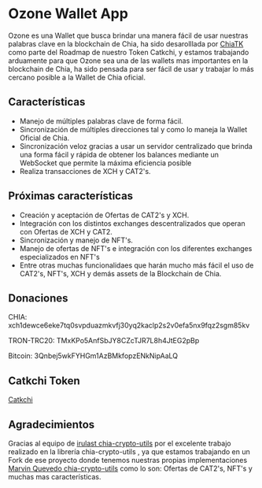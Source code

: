 # Ozone Wallet App

Ozone es una Wallet que busca brindar una manera fácil de usar nuestras palabras clave en la blockchain de Chia, ha sido desarolllada por [ChiaTK](https://chiatk.com) como parte del Roadmap de nuestro Token Catkchi, y estamos trabajando  arduamente para que Ozone sea una de las wallets mas importantes en la blockchain de Chia, ha sido pensada para ser fácil de usar y trabajar lo más cercano posible a la Wallet de Chia oficial.

## Características

- Manejo de múltiples palabras clave de forma fácil.
- Sincronización de múltiples direcciones tal y como lo maneja la Wallet Oficial de Chia.
- Sincronización veloz gracias a usar un servidor centralizado que brinda una forma fácil y rápida de obtener los balances mediante un WebSocket que permite la máxima eficiencia posible
- Realiza transacciones de XCH y CAT2's.

## Próximas características

- Creación y aceptación de Ofertas de CAT2's y XCH.
- Integración con los distintos exchanges descentralizados que operan con Ofertas de XCH y CAT2.
- Sincronización y manejo de NFT's.
- Manejo de ofertas de NFT's e integración con los diferentes exchanges especializados en NFT's
- Entre otras muchas funcionalidaes que harán mucho más fácil el uso de CAT2's, NFT's, XCH y demás assets de la Blockchain de Chia.

## Donaciones

CHIA:
xch1dewce6eke7tq0svpduazmkvfj30yq2kaclp2s2v0efa5nx9fqz2sgm85kv

TRON-TRC20:
TMxKPo5AnfSbJY8CZcTJR7L8h4JtEG2pBp

Bitcoin:
3Qnbej5wkFYHGm1AzBMkfopzENkNipAaLQ

## Catkchi Token

[Catkchi](https://app.catkchi.com/)

## Agradecimientos

Gracias al equipo de [irulast chia-crypto-utils](https://github.com/irulast/chia-crypto-utils) por el excelente trabajo realizado en la librería chia-crypto-utils , ya que estamos trabajando en un Fork de ese proyecto donde tenemos nuestras propias implementaciones [Marvin Quevedo chia-crypto-utils](https://github.com/MarvinQuevedo/chia-crypto-utils) como lo son: Ofertas de CAT2's, NFT's y muchas mas características.
